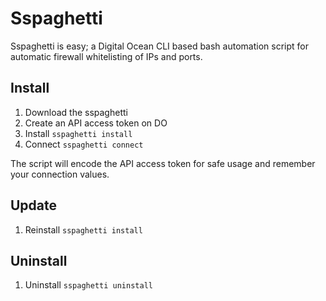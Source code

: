 # Sspaghetti
Sspaghetti is easy; a Digital Ocean CLI based bash automation script for automatic firewall whitelisting of IPs and ports.

## Install
1. Download the sspaghetti
2. Create an API access token on DO
3. Install
   `sspaghetti install`
4. Connect
   `sspaghetti connect`

The script will encode the API access token for safe usage and remember your connection values.

## Update
1. Reinstall
   `sspaghetti install`

## Uninstall
1. Uninstall
   `sspaghetti uninstall`
